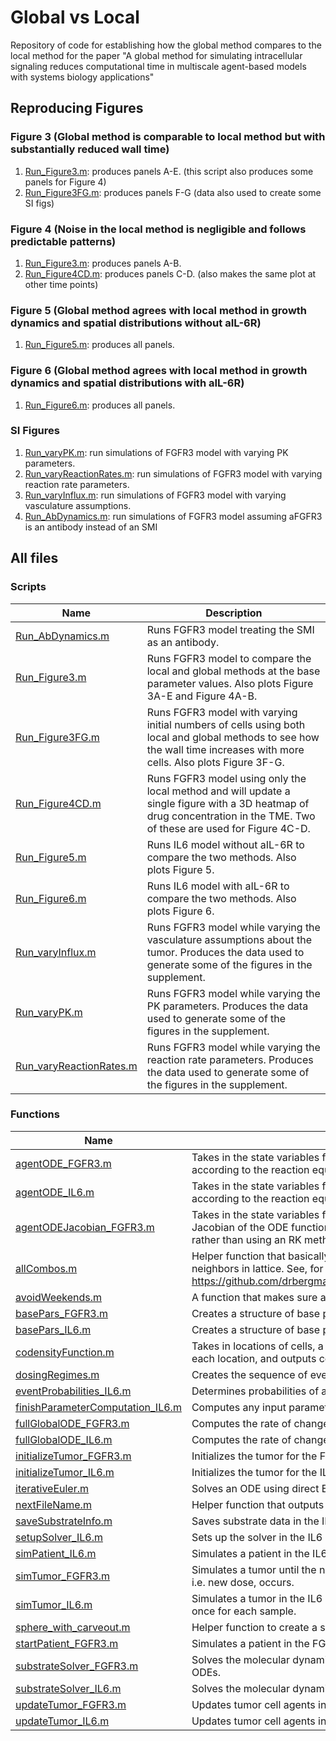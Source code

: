 # Global vs Local
Repository of code for establishing how the global method compares to the local method for the paper "A global method for simulating intracellular signaling reduces computational time in multiscale agent-based models with systems biology applications"

## Reproducing Figures

### Figure 3 (Global method is comparable to local method but with substantially reduced wall time)

1. [Run_Figure3.m](Run_Figure3.m): produces panels A-E. (this script also produces some panels for Figure 4)
2. [Run_Figure3FG.m](Run_Figure3FG.m): produces panels F-G (data also used to create some SI figs)

### Figure 4 (Noise in the local method is negligible and follows predictable patterns)

1. [Run_Figure3.m](Run_Figure3.m): produces panels A-B.
2. [Run_Figure4CD.m](Run_Figure4CD.m): produces panels C-D. (also makes the same plot at other time points)

### Figure 5 (Global method agrees with local method in growth dynamics and spatial distributions without aIL-6R)

1. [Run_Figure5.m](Run_Figure5.m): produces all panels.

### Figure 6 (Global method agrees with local method in growth dynamics and spatial distributions with aIL-6R)

1. [Run_Figure6.m](Run_Figure6.m): produces all panels.

### SI Figures

1. [Run_varyPK.m](Run_varyPK.m): run simulations of FGFR3 model with varying PK parameters.
2. [Run_varyReactionRates.m](Run_varyReactionRates.m): run simulations of FGFR3 model with varying reaction rate parameters.
3. [Run_varyInflux.m](Run_varyInflux.m): run simulations of FGFR3 model with varying vasculature assumptions.
4. [Run_AbDynamics.m](Run_AbDynamics.m): run simulations of FGFR3 model assuming aFGFR3 is an antibody instead of an SMI

## All files

### Scripts

| Name | Description |
| - | - |
|  [Run_AbDynamics.m](Run_AbDynamics.m) | Runs FGFR3 model treating the SMI as an antibody. |
| [Run_Figure3.m](Run_Figure3.m) | Runs FGFR3 model to compare the local and global methods at the base parameter values. Also plots Figure 3A-E and Figure 4A-B. |
| [Run_Figure3FG.m](Run_Figure3FG.m) | Runs FGFR3 model with varying initial numbers of cells using both local and global methods to see how the wall time increases with more cells. Also plots Figure 3F-G. |
| [Run_Figure4CD.m](Run_Figure4CD.m) | Runs FGFR3 model using only the local method and will update a single figure with a 3D heatmap of drug concentration in the TME. Two of these are used for Figure 4C-D. |
| [Run_Figure5.m](Run_Figure5.m) | Runs IL6 model without aIL-6R to compare the two methods. Also plots Figure 5. |
| [Run_Figure6.m](Run_Figure6.m) | Runs IL6 model with aIL-6R to compare the two methods. Also plots Figure 6. |
| [Run_varyInflux.m](Run_varyInflux.m) | Runs FGFR3 model while varying the vasculature assumptions about the tumor. Produces the data used to generate some of the figures in the supplement. |
| [Run_varyPK.m](Run_varyPK.m) | Runs FGFR3 model while varying the PK parameters. Produces the data used to generate some of the figures in the supplement. |
| [Run_varyReactionRates.m](Run_varyReactionRates.m) | Runs FGFR3 model while varying the reaction rate parameters. Produces the data used to generate some of the figures in the supplement. |

### Functions

| Name | Description |
| - | - |
| [agentODE_FGFR3.m](agentODE_FGFR3.m) | Takes in the state variables for an agent (or vector of agents) along with parameter values and outputs the rate of change according to the reaction equations in the FGFR3 model. |
| [agentODE_IL6.m](agentODE_IL6.m) | Takes in the state variables for an agent (or vector of agents) along with parameter values and outputs the rate of change according to the reaction equations in the IL6 model. |
| [agentODEJacobian_FGFR3.m](agentODEJacobian_FGFR3.m) | Takes in the state variables for an agent (or vector of agents) along with parameter values as well as the constant entries in the Jacobian of the ODE function and outputs the Jacobian. Used in [substrateSolver_FGFR3.m](substrateSolver_FGFR3.m) to update the reaction equations rather than using an RK method or direct Euler. |
| [allCombos.m](allCombos.m) | Helper function that basically takes the _n_ outputs of `ndgrid` and makes each a column of a single array. Used to determine neighbors in lattice. See, for example, https://github.com/drbergman/GlobalVsLocal/blob/29cabc8e270ec16b7d216409e1d5815280a4b49f/basePars_FGFR3.m#L11 |
| [avoidWeekends.m](avoidWeekends.m) | A function that makes sure any dosing events in the FGFR3 model occur on weekdays. |
| [basePars_FGFR3.m](basePars_FGFR3.m) | Creates a structure of base parameters for the FGFR3 model. |
| [basePars_IL6.m](basePars_IL6.m) | Creates a structure of base parameters for the IL6 model. |
| [codensityFunction.m](codensityFunction.m) | Takes in locations of cells, a whole number _n_ for the nth nearest neighbors, a vector `types` identifying what type of agent is at each location, and outputs codensity calculations. |
| [dosingRegimes.m](dosingRegimes.m) | Creates the sequence of events for an FGFR3 simulation. Events include new doses of aFGFR3 and censoring. |
| [eventProbabilities_IL6.m](eventProbabilities_IL6.m) | Determines probabilities of all events in the next time step. |
| [finishParameterComputation_IL6.m](finishParameterComputation_IL6.m) | Computes any input parameters that are functions of other parameters in the IL6 model. |
| [fullGlobalODE_FGFR3.m](fullGlobalODE_FGFR3.m) | Computes the rate of change for the molecular dynamics in the FGFR3 model using the global method. |
| [fullGlobalODE_IL6.m](fullGlobalODE_IL6.m) | Computes the rate of change for the molecular dynamics in the IL6 model using the global method. |
| [initializeTumor_FGFR3.m](initializeTumor_FGFR3.m) | Initializes the tumor for the FGFR3 model. |
| [initializeTumor_IL6.m](initializeTumor_IL6.m) | Initializes the tumor for the IL6 model. |
| [iterativeEuler.m](iterativeEuler.m) | Solves an ODE using direct Euler. If any of the state variables are negative, repeat the calculation with half the time step. |
| [nextFileName.m](nextFileName.m) | Helper function that outputs a new filename for saving data. |
| [saveSubstrateInfo.m](saveSubstrateInfo.m) | Saves substrate data in the IL6 model. |
| [setupSolver_IL6.m](setupSolver_IL6.m) | Sets up the solver in the IL6 model depending on the desired method. |
| [simPatient_IL6.m](simPatient_IL6.m) | Simulates a patient in the IL6 model. |
| [simTumor_FGFR3.m](simTumor_FGFR3.m) | Simulates a tumor until the next event in the FGFR3 model. Note: this gets called by [startPatient_FGFR3.m](startPatient_FGFR3.m) each time a new event, i.e. new dose, occurs. |
| [simTumor_IL6.m](simTumor_IL6.m) | Simulates a tumor in the IL6 model until the next event. Note: the only event in the IL6 model is censoring, so this always called once for each sample. |
| [sphere_with_carveout.m](sphere_with_carveout.m) | Helper function to create a sphere with the first octant carved out and color it with a heatmap. Used to create Figure 4CD. |
| [startPatient_FGFR3.m](startPatient_FGFR3.m) | Simulates a patient in the FGFR3 model, calling [simTumor_FGFR3.m](simTumor_FGFR3.m) between events. |
| [substrateSolver_FGFR3.m](substrateSolver_FGFR3.m) | Solves the molecular dynamics in the FGFR3 model when using the local method. This includes both the PDE and the reaction ODEs. |
| [substrateSolver_IL6.m](substrateSolver_IL6.m) | Solves the molecular dynamics in the IL6 model using either method. |
| [updateTumor_FGFR3.m](updateTumor_FGFR3.m) | Updates tumor cell agents in the FGFR3 model based on the events randomly chosen for them in the current update step. |
| [updateTumor_IL6.m](updateTumor_IL6.m) | Updates tumor cell agents in the IL6 model based on the events randomly chosen for them in the current update step. |
